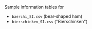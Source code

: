 Sample information tables for 
- `baerchi_SI.csv` (bear-shaped ham)
- `bierschinken_SI.csv` ("Bierschinken")
